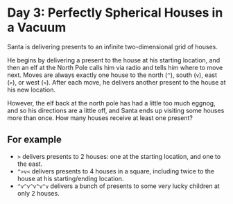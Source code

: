 # Day 3: Perfectly Spherical Houses in a Vacuum

Santa is delivering presents to an infinite two-dimensional grid of houses.

He begins by delivering a present to the house at his starting location, and
then an elf at the North Pole calls him via radio and tells him where to move
next. Moves are always exactly one house to the north (`^`), south (`v`), east
(`>`), or west (`<`). After each move, he delivers another present to the house
at his new location.

However, the elf back at the north pole has had a little too much eggnog, and so
his directions are a little off, and Santa ends up visiting some houses more than
once. How many houses receive at least one present?

## For example

* `>` delivers presents to 2 houses: one at the starting location, and one to the
  east.
* `^>v<` delivers presents to 4 houses in a square, including twice to the house
  at his starting/ending location.
* `^v^v^v^v^v` delivers a bunch of presents to some very lucky children at only 2
  houses.
